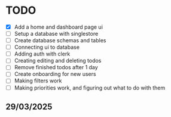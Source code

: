 # TODO

- [x] Add a home and dashboard page ui
- [ ] Setup a database with singlestore
- [ ] Create database schemas and tables
- [ ] Connecting ui to database
- [ ] Adding auth with clerk
- [ ] Creating editing and deleting todos
- [ ] Remove finished todos after 1 day
- [ ] Create onboarding for new users
- [ ] Making filters work
- [ ] Making priorities work, and figuring out what to do with them

## 29/03/2025
